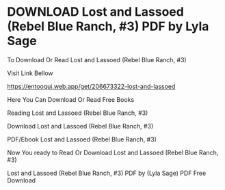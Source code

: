 # DOWNLOAD Lost and Lassoed (Rebel Blue Ranch, #3) PDF by Lyla Sage

To Download Or Read Lost and Lassoed (Rebel Blue Ranch, #3)

Visit Link Bellow

https://entooqui.web.app/get/206673322-lost-and-lassoed

Here You Can Download Or Read Free Books

Reading Lost and Lassoed (Rebel Blue Ranch, #3)

Download Lost and Lassoed (Rebel Blue Ranch, #3)

PDF/Ebook Lost and Lassoed (Rebel Blue Ranch, #3)

Now You ready to Read Or Download Lost and Lassoed (Rebel Blue Ranch, #3)

Lost and Lassoed (Rebel Blue Ranch, #3) PDF by (Lyla Sage) PDF Free Download

